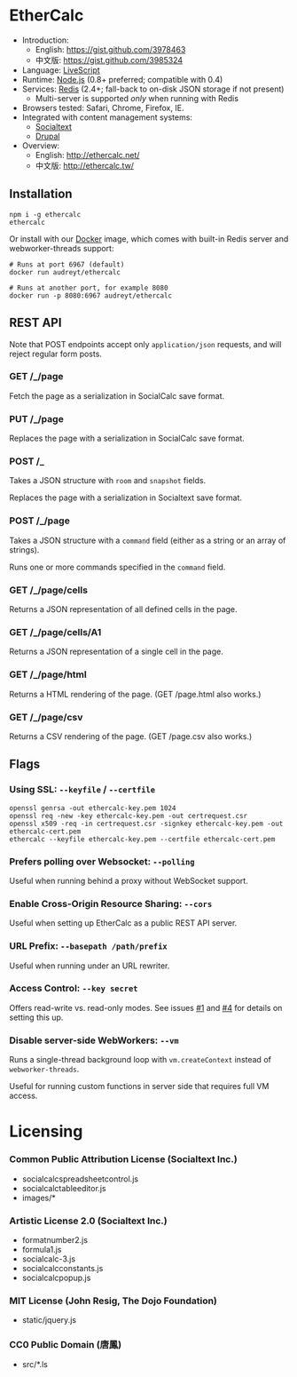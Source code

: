 # EtherCalc

* Introduction:
    * English: https://gist.github.com/3978463
    * 中文版: https://gist.github.com/3985324
* Language: [LiveScript](http://livescript.net/)
* Runtime: [Node.js](http://nodejs.org/) (0.8+ preferred; compatible with 0.4)
* Services: [Redis](http://redis.io) (2.4+; fall-back to on-disk JSON storage if not present)
    * Multi-server is supported _only_ when running with Redis
* Browsers tested: Safari, Chrome, Firefox, IE.
* Integrated with content management systems:
    * [Socialtext](http://www.socialtext.com/)
    * [Drupal](https://drupal.org/project/sheetnode)
* Overview:
    * English: http://ethercalc.net/
    * 中文版: http://ethercalc.tw/

## Installation

    npm i -g ethercalc
    ethercalc

Or install with our [Docker](http://www.docker.io/) image, which comes with
built-in Redis server and webworker-threads support:

    # Runs at port 6967 (default)
    docker run audreyt/ethercalc

    # Runs at another port, for example 8080
    docker run -p 8080:6967 audreyt/ethercalc

## REST API

Note that POST endpoints accept only `application/json` requests,
and will reject regular form posts.

### GET /_/page
Fetch the page as a serialization in SocialCalc save format.

### PUT /_/page
Replaces the page with a serialization in SocialCalc save format.

### POST /_

Takes a JSON structure with `room` and `snapshot` fields.

Replaces the page with a serialization in Socialtext save format.

### POST /_/page

Takes a JSON structure with a `command` field (either as a string
or an array of strings).

Runs one or more commands specified in the `command` field.

### GET /_/page/cells
Returns a JSON representation of all defined cells in the page.

### GET /_/page/cells/A1
Returns a JSON representation of a single cell in the page.

### GET /_/page/html
Returns a HTML rendering of the page. (GET /page.html also works.)

### GET /_/page/csv
Returns a CSV rendering of the page. (GET /page.csv also works.)

## Flags

### Using SSL: `--keyfile` / `--certfile`

    openssl genrsa -out ethercalc-key.pem 1024
    openssl req -new -key ethercalc-key.pem -out certrequest.csr
    openssl x509 -req -in certrequest.csr -signkey ethercalc-key.pem -out ethercalc-cert.pem
    ethercalc --keyfile ethercalc-key.pem --certfile ethercalc-cert.pem

### Prefers polling over Websocket: `--polling`

Useful when running behind a proxy without WebSocket support.

### Enable Cross-Origin Resource Sharing: `--cors`

Useful when setting up EtherCalc as a public REST API server.

### URL Prefix: `--basepath /path/prefix`

Useful when running under an URL rewriter.

### Access Control: `--key secret`

Offers read-write vs. read-only modes. See issues [#1](https://github.com/audreyt/ethercalc/issues/1) and [#4](https://github.com/audreyt/ethercalc/issues/4) for details on setting this up.

### Disable server-side WebWorkers: `--vm`

Runs a single-thread background loop with `vm.createContext` instead of `webworker-threads`.

Useful for running custom functions in server side that requires full VM access.

# Licensing

### Common Public Attribution License (Socialtext Inc.)

* socialcalcspreadsheetcontrol.js
* socialcalctableeditor.js
* images/*

### Artistic License 2.0 (Socialtext Inc.)

* formatnumber2.js 
* formula1.js 
* socialcalc-3.js 
* socialcalcconstants.js 
* socialcalcpopup.js 

### MIT License (John Resig, The Dojo Foundation)

* static/jquery.js 

### CC0 Public Domain (唐鳳)

* src/*.ls
